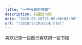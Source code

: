 ```yaml
---
title: "一些有趣的书籍"
description: 有趣的书籍
date: "2020-02-20T21:00:00+08:00"
url: "/2020/2/20/book.html"
---
```

喜欢记录一些自己喜欢的一些书籍